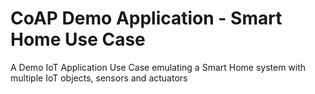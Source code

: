 # CoAP Demo Application - Smart Home Use Case

A Demo IoT Application Use Case emulating a Smart Home system with multiple IoT objects, sensors and actuators